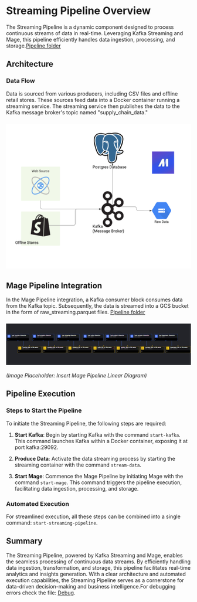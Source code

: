 # Streaming Pipeline Overview

The Streaming Pipeline is a dynamic component designed to process continuous streams of data in real-time. Leveraging Kafka Streaming and Mage, this pipeline efficiently handles data ingestion, processing, and storage.[Pipeline folder](../streaming_pipeline/)

## Architecture

### Data Flow
Data is sourced from various producers, including CSV files and offline retail stores. These sources feed data into a Docker container running a streaming service. The streaming service then publishes the data to the Kafka message broker's topic named "supply_chain_data."

### ![Streaming Pipeline Architecture](../images/Kafka_to_gcs.png)


## Mage Pipeline Integration

In the Mage Pipeline integration, a Kafka consumer block consumes data from the Kafka topic. Subsequently, the data is streamed into a GCS bucket in the form of raw_streaming.parquet files. [Pipeline folder](./kafka_to_gcs_streaming/)

### ![Mage Pipeline Integration](../images/gcs_to_bigquery_lineage.png)
*(Image Placeholder: Insert Mage Pipeline Linear Diagram)*

## Pipeline Execution

### Steps to Start the Pipeline
To initiate the Streaming Pipeline, the following steps are required:

1. **Start Kafka**: Begin by starting Kafka with the command `start-kafka`. This command launches Kafka within a Docker container, exposing it at port kafka:29092.

2. **Produce Data**: Activate the data streaming process by starting the streaming container with the command `stream-data`.

3. **Start Mage**: Commence the Mage Pipeline by initiating Mage with the command `start-mage`. This command triggers the pipeline execution, facilitating data ingestion, processing, and storage.

### Automated Execution
For streamlined execution, all these steps can be combined into a single command: `start-streaming-pipeline`.

## Summary
The Streaming Pipeline, powered by Kafka Streaming and Mage, enables the seamless processing of continuous data streams. By efficiently handling data ingestion, transformation, and storage, this pipeline facilitates real-time analytics and insights generation. With a clear architecture and automated execution capabilities, the Streaming Pipeline serves as a cornerstone for data-driven decision-making and business intelligence.For debugging errors check the file: [Debug](../debug.md).

